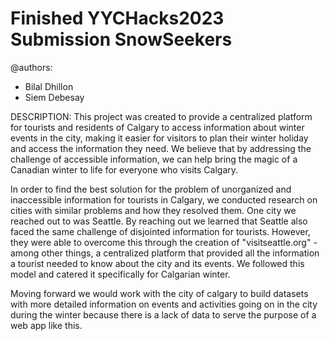 # Finished YYCHacks2023 Submission SnowSeekers
@authors:
  - Bilal Dhillon
  - Siem Debesay

DESCRIPTION:
This project was created to provide a centralized platform for tourists and residents of Calgary to access information about winter events in the city, making it easier for visitors to plan their winter holiday and access the information they need. We believe that by addressing the challenge of accessible information, we can help bring the magic of a Canadian winter to life for everyone who visits Calgary.

In order to find the best solution for the problem of unorganized and inaccessible information for tourists in Calgary, we conducted research on cities with similar problems and how they resolved them. One city we reached out to was Seattle. By reaching out we learned that Seattle also faced the same challenge of disjointed information for tourists. However, they were able to overcome this through the creation of "visitseattle.org" - among other things, a centralized platform that provided all the information a tourist needed to know about the city and its events.  We followed this model and catered it specifically for Calgarian winter.

Moving forward we would work with the city of calgary to build datasets with more detailed information on events and activities going on in the city during the winter because there is a lack of data to serve the purpose of a web app like this.
